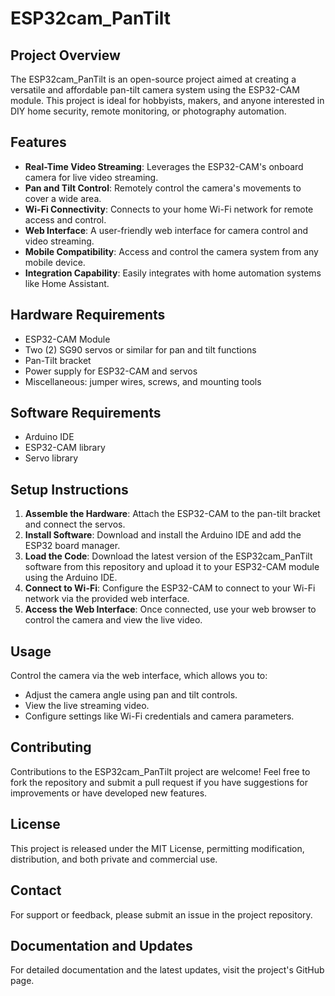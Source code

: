 # ESP32cam_PanTilt

## Project Overview

The ESP32cam_PanTilt is an open-source project aimed at creating a versatile and affordable pan-tilt camera system using the ESP32-CAM module. This project is ideal for hobbyists, makers, and anyone interested in DIY home security, remote monitoring, or photography automation.

## Features

- **Real-Time Video Streaming**: Leverages the ESP32-CAM's onboard camera for live video streaming.
- **Pan and Tilt Control**: Remotely control the camera's movements to cover a wide area.
- **Wi-Fi Connectivity**: Connects to your home Wi-Fi network for remote access and control.
- **Web Interface**: A user-friendly web interface for camera control and video streaming.
- **Mobile Compatibility**: Access and control the camera system from any mobile device.
- **Integration Capability**: Easily integrates with home automation systems like Home Assistant.

## Hardware Requirements

- ESP32-CAM Module
- Two (2) SG90 servos or similar for pan and tilt functions
- Pan-Tilt bracket
- Power supply for ESP32-CAM and servos
- Miscellaneous: jumper wires, screws, and mounting tools

## Software Requirements

- Arduino IDE
- ESP32-CAM library
- Servo library

## Setup Instructions

1. **Assemble the Hardware**: Attach the ESP32-CAM to the pan-tilt bracket and connect the servos.
2. **Install Software**: Download and install the Arduino IDE and add the ESP32 board manager.
3. **Load the Code**: Download the latest version of the ESP32cam_PanTilt software from this repository and upload it to your ESP32-CAM module using the Arduino IDE.
4. **Connect to Wi-Fi**: Configure the ESP32-CAM to connect to your Wi-Fi network via the provided web interface.
5. **Access the Web Interface**: Once connected, use your web browser to control the camera and view the live video.

## Usage

Control the camera via the web interface, which allows you to:
- Adjust the camera angle using pan and tilt controls.
- View the live streaming video.
- Configure settings like Wi-Fi credentials and camera parameters.

## Contributing

Contributions to the ESP32cam_PanTilt project are welcome! Feel free to fork the repository and submit a pull request if you have suggestions for improvements or have developed new features.

## License

This project is released under the MIT License, permitting modification, distribution, and both private and commercial use.

## Contact

For support or feedback, please submit an issue in the project repository.

## Documentation and Updates

For detailed documentation and the latest updates, visit the project's GitHub page.
